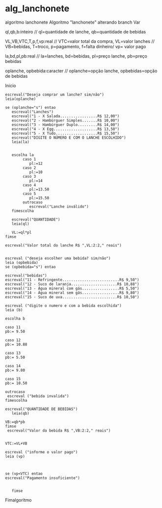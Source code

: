 # alg_lanchonete
algoritmo lanchonete
Algoritmo "lanchonete"
alterando branch
Var

  ql,qb,b:inteiro // ql=quantidade de lanche, qb=quantidade de bebidas

  VL,VB,VTC,T,p,f,vp:real // VTC=valor total da compra, VL=valor lanches
  // VB=bebidas, T=troco, p=pagamento, f=falta dinheiro/  vp= valor pago

  la,bd,pl,pb:real // la=lanches, bd=bebidas, pl=preço lanche, pb=preço bebidas

  oplanche, opbebida:caracter // oplanche=opção lanche, opbebidas=opção de bebidas

Inicio

    escreval("Deseja comprar um lanche? sim/não")
    leia(oplanche)

    se (oplanche="s") entao
       escreval("Lanches")
       escreval("1 - X Salada.................R$ 12,00")
       escreval("2 - Hambúrguer Simples.......R$ 10,00")
       escreval("3 - Hambúrguer Duplo.........R$ 14,00")
       escreval("4 - X Egg....................R$ 13,50")
       escreval("5 - X Tudo...................R$ 15,50")
       escreval("DIGITE O NÚMERO E COM O LANCHE ESCOLHIDO")
       leia(la)


       escolha la
            caso 1
               pl:=12
            caso 2
               pl:=10
            caso 3
               pl:=14
            caso 4
               pl:=13.50
            caso 5
               pl:=15.50
            outrocaso
               escreval("Lanche inválido")
       fimescolha

       escreval("QUANTIDADE")
       leia(ql)

       VL:=ql*pl
    fimse

    escreval("Valor total do lanche R$ ",VL:2:2," reais")


    escreval ("deseja escolher uma bebida? sim/não")
    leia (opbebida)
    se (opbebida="s") entao

    escreval("bebidas")
    escreval("11 - Refringente..........................R$ 9,50")
    escreval("12 - Suco de laranja.....................R$ 10,88")
    escreval("13 - Água mineral com gás.................R$ 5,50")
    escreval("14 - Água mineral sem gás.................R$ 9,80")
    escreval("15 - Suco de uva.........................R$ 10,50")

    escreval ("digite o numero e com a bebida escolhida")
    leia (b)

    escolha b

    caso 11
    pb:= 9.50

    caso 12
    pb:= 10.88

    caso 13
    pb:= 5.50

    caso 14
    pb:= 9.80

    caso 15
    pb:= 10.50

    outrocaso
     escreval ("bebida invalida")
    fimescolha

    escreval("QUANTIDADE DE BEBIDAS")
       leia(qb)

    VB:=qb*pb
    fimse
     escreval("Valor da bebida R$ ",VB:2:2," reais")
     
     
    VTC:=VL+VB
     
    escreval ("informe o valor pago")
    leia (vp)
    
    
    
    se (vp<VTC) entao
    escreval("Pagamento insuficiente")
    
    
       fimse


Fimalgoritmo
